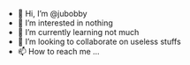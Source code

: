 - 👋 Hi, I’m @jubobby
- 👀 I’m interested in nothing
- 🌱 I’m currently learning not much
- 💞️ I’m looking to collaborate on useless stuffs
- 📫 How to reach me ...

<!---
jubobby/jubobby is a ✨ special ✨ repository because its `README.md` (this file) appears on your GitHub profile.
You can click the Preview link to take a look at your changes.
--->

